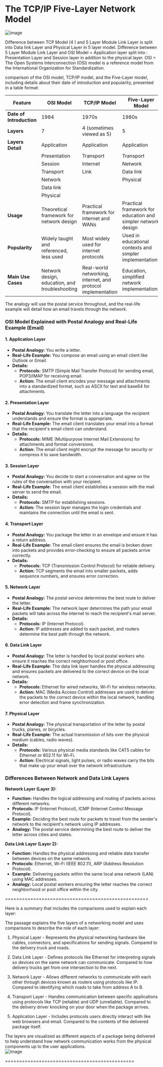# The TCP/IP Five-Layer Network Model
![image](https://github.com/jerrinmg/Goolge_Course/assets/166682032/c3fc8fe1-8741-459c-b128-b7e2de11d49d)


Difference between TCP Model (4 ) and 5 Layer Module Link Layer is split into Data link Layer and Physical Layer in 5 layer model. 
Difference between 5 Layer Module Link Layer and OSI Model = Application layer split into : Presentation Layer and Session layer in addition to the physical layer.
OSI = The Open Systems Interconnection (OSI) model is a reference model from the International Organization for Standardization.

 comparison of the OSI model, TCP/IP model, and the Five-Layer model, including details about their date of introduction and popularity, presented in a table format:

| **Feature**                      | **OSI Model**                            | **TCP/IP Model**                            | **Five-Layer Model**                      |
|----------------------------------|------------------------------------------|--------------------------------------------|------------------------------------------|
| **Date of Introduction**         | 1984                                     | 1970s                                      | 1980s                                    |
| **Layers**                       | 7                                        | 4 (sometimes viewed as 5)                  | 5                                        |
| **Layers Detail**                | Application                              | Application                                | Application                              |
|                                  | Presentation                             | Transport                                  | Transport                                |
|                                  | Session                                  | Internet                                   | Network                                  |
|                                  | Transport                                | Link                                       | Data link                                |
|                                  | Network                                  |                                            | Physical                                 |
|                                  | Data link                                |                                            |                                          |
|                                  | Physical                                 |                                            |                                          |
| **Usage**                        | Theoretical framework for network design | Practical framework for internet and WANs  | Practical framework for education and simpler network design |
| **Popularity**                   | Widely taught and referenced, less used  | Most widely used for internet protocols    | Used in educational contexts and simpler implementations |
| **Main Use Cases**               | Network design, education, and troubleshooting| Real-world networking, internet, and protocol implementation | Education, simplified network implementations |


The analogy will use the postal service throughout, and the real-life example will detail how an email travels through the network. 

### OSI Model Explained with Postal Analogy and Real-Life Example (Email)

#### 1. Application Layer
- **Postal Analogy:** You write a letter.
- **Real-Life Example:** You compose an email using an email client like Outlook or Gmail.
- **Details:**
  - **Protocols:** SMTP (Simple Mail Transfer Protocol) for sending email, POP3/IMAP for receiving email.
  - **Action:** The email client encodes your message and attachments into a standardized format, such as ASCII for text and base64 for attachments.

#### 2. Presentation Layer
- **Postal Analogy:** You translate the letter into a language the recipient understands and ensure the format is appropriate.
- **Real-Life Example:** The email client translates your email into a format that the recipient's email client can understand.
- **Details:**
  - **Protocols:** MIME (Multipurpose Internet Mail Extensions) for attachments and format conversions.
  - **Action:** The email client might encrypt the message for security or compress it to save bandwidth.

#### 3. Session Layer
- **Postal Analogy:** You decide to start a conversation and agree on the rules of the conversation with your recipient.
- **Real-Life Example:** The email client establishes a session with the mail server to send the email.
- **Details:**
  - **Protocols:** SMTP for establishing sessions.
  - **Action:** The session layer manages the login credentials and maintains the connection until the email is sent.

#### 4. Transport Layer
- **Postal Analogy:** You package the letter in an envelope and ensure it has a return address.
- **Real-Life Example:** The email client ensures the email is broken down into packets and provides error-checking to ensure all packets arrive correctly.
- **Details:**
  - **Protocols:** TCP (Transmission Control Protocol) for reliable delivery.
  - **Action:** TCP segments the email into smaller packets, adds sequence numbers, and ensures error correction.

#### 5. Network Layer
- **Postal Analogy:** The postal service determines the best route to deliver the letter.
- **Real-Life Example:** The network layer determines the path your email packets will take across the internet to reach the recipient's mail server.
- **Details:**
  - **Protocols:** IP (Internet Protocol).
  - **Action:** IP addresses are added to each packet, and routers determine the best path through the network.

#### 6. Data Link Layer
- **Postal Analogy:** The letter is handled by local postal workers who ensure it reaches the correct neighborhood or post office.
- **Real-Life Example:** The data link layer handles the physical addressing and ensures packets are delivered to the correct device on the local network.
- **Details:**
  - **Protocols:** Ethernet for wired networks, Wi-Fi for wireless networks.
  - **Action:** MAC (Media Access Control) addresses are used to deliver the packets to the correct device within the local network, handling error detection and frame synchronization.

#### 7. Physical Layer
- **Postal Analogy:** The physical transportation of the letter by postal trucks, planes, or bicycles.
- **Real-Life Example:** The actual transmission of bits over the physical medium (cables, radio waves).
- **Details:**
  - **Protocols:** Various physical media standards like CAT5 cables for Ethernet or 802.11 for Wi-Fi.
  - **Action:** Electrical signals, light pulses, or radio waves carry the bits that make up your email over the network infrastructure.

### Differences Between Network and Data Link Layers

**Network Layer (Layer 3):**
- **Function:** Handles the logical addressing and routing of packets across different networks.
- **Protocols:** IP (Internet Protocol), ICMP (Internet Control Message Protocol).
- **Example:** Deciding the best route for packets to travel from the sender's network to the recipient's network using IP addresses.
- **Analogy:** The postal service determining the best route to deliver the letter across cities and states.

**Data Link Layer (Layer 2):**
- **Function:** Handles the physical addressing and reliable data transfer between devices on the same network.
- **Protocols:** Ethernet, Wi-Fi (IEEE 802.11), ARP (Address Resolution Protocol).
- **Example:** Delivering packets within the same local area network (LAN) using MAC addresses.
- **Analogy:** Local postal workers ensuring the letter reaches the correct neighborhood or post office within the city.


===================================================<br />

Here is a summary that includes the comparisons used to explain each layer:

The passage explains the five layers of a networking model and uses comparisons to describe the role of each layer:

1. Physical Layer - Represents the physical networking hardware like cables, connectors, and specifications for sending signals. Compared to the delivery truck and roads.

2. Data Link Layer - Defines protocols like Ethernet for interpreting signals so devices on the same network can communicate. Compared to how delivery trucks get from one intersection to the next.

3. Network Layer - Allows different networks to communicate with each other through devices known as routers using protocols like IP. Compared to identifying which roads to take from address A to B. 

4. Transport Layer - Handles communication between specific applications using protocols like TCP (reliable) and UDP (unreliable). Compared to the delivery driver knocking on your door when the package arrives.

5. Application Layer - Includes protocols users directly interact with like web browsers and email. Compared to the contents of the delivered package itself.

The layers are visualized as different aspects of a package being delivered to help understand how network communication works from the physical components up to the user applications.<br />
![image](https://github.com/jerrinmg/Goolge_Course/assets/166682032/ac9b127a-8d46-4abb-9416-925680ce375c)

==============================================<br />
